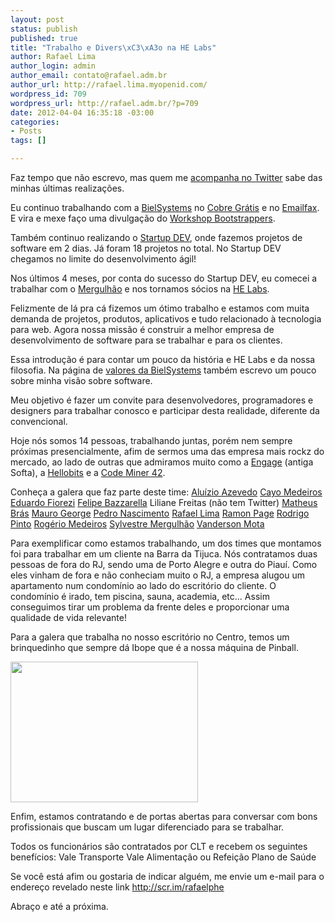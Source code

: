 ```yaml
--- 
layout: post
status: publish
published: true
title: "Trabalho e Divers\xC3\xA3o na HE Labs"
author: Rafael Lima
author_login: admin
author_email: contato@rafael.adm.br
author_url: http://rafael.lima.myopenid.com/
wordpress_id: 709
wordpress_url: http://rafael.adm.br/?p=709
date: 2012-04-04 16:35:18 -03:00
categories: 
- Posts
tags: []

---
```

Faz tempo que não escrevo, mas quem me <a href="http://twitter.com/rafaelp">acompanha no Twitter</a> sabe das minhas últimas realizações.

Eu continuo trabalhando com a <a href="http://bielsystems.com.br">BielSystems</a> no <a href="http://cobregratis.com.br">Cobre Grátis</a> e no <a href="http://emailfax.com.br">Emailfax</a>. E vira e mexe faço uma divulgação do <a href="http://workshop.bootstrappers.com.br">Workshop Bootstrappers</a>.

Também continuo realizando o <a href="http://startupdev.com.br">Startup DEV</a>, onde fazemos projetos de software em 2 dias. Já foram 18 projetos no total. No Startup DEV chegamos no limite do desenvolvimento ágil!

Nos últimos 4 meses, por conta do sucesso do Startup DEV, eu comecei a trabalhar com o <a href="http://twitter.com/smergulhao">Mergulhão</a> e nos tornamos sócios na <a href="http://helabs.com.br">HE Labs</a>.

Felizmente de lá pra cá fizemos um ótimo trabalho e estamos com muita demanda de projetos, produtos, aplicativos e tudo relacionado à tecnologia para web. Agora nossa missão é construir a melhor empresa de desenvolvimento de software para se trabalhar e para os clientes.

Essa introdução é para contar um pouco da história e HE Labs e da nossa filosofia. Na página de <a href="http://bielsystems.com.br/valores">valores da BielSystems</a> também escrevo um pouco sobre minha visão sobre software.

Meu objetivo é fazer um convite para desenvolvedores, programadores e designers para trabalhar conosco e participar desta realidade, diferente da convencional.

Hoje nós somos 14 pessoas, trabalhando juntas, porém nem sempre próximas presencialmente, afim de sermos uma das empresa mais rockz do mercado, ao lado de outras que admiramos muito como a <a href="http://engage.is/">Engage</a> (antiga Softa), a <a href="http://hellobits.com/">Hellobits</a> e a <a href="http://www.codeminer42.com/">Code Miner 42</a>.

Conheça a galera que faz parte deste time:
<a href="http://twitter.com/#!/aluisio_azevedo" target="_blank">Aluízio Azevedo</a>
<a href="http://twitter.com/#!/yogodoshi" target="_blank">Cayo Medeiros</a>
<a href="http://twitter.com/#!/eduardofiorezi" target="_blank">Eduardo Fiorezi</a>
<a href="http://twitter.com/#!/fbazzarella" target="_blank">Felipe Bazzarella</a>
Liliane Freitas (não tem Twitter)
<a href="http://twitter.com/#!/matheusbras_" target="_blank">Matheus Brás</a>
<a href="http://twitter.com/#!/maurogeorge" target="_blank">Mauro George</a>
<a href="http://twitter.com/#!/lunks" target="_blank">Pedro Nascimento</a>
<a href="http://twitter.com/#!/rafaelp" target="_blank">Rafael Lima</a>
<a href="http://twitter.com/#!/ramonpage" target="_blank">Ramon Page</a>
<a href="http://twitter.com/#!/rodrigoospinto" target="_blank">Rodrigo Pinto</a>
<a href="http://twitter.com/#!/argerimsf" target="_blank">Rogério Medeiros</a>
<a href="http://twitter.com/#!/smergulhao" target="_blank">Sylvestre Mergulhão</a>
<a href="http://twitter.com/#!/argentinomota" target="_blank">Vanderson Mota</a>

Para exemplificar como estamos trabalhando, um dos times que montamos foi para trabalhar em um cliente na Barra da Tijuca. Nós contratamos duas pessoas de fora do RJ, sendo uma de Porto Alegre e outra do Piauí. Como eles vinham de fora e não conheciam muito o RJ, a empresa alugou um apartamento num condomínio ao lado do escritório do cliente. O condomínio é irado, tem piscina, sauna, academia, etc... Assim conseguimos tirar um problema da frente deles e proporcionar uma qualidade de vida relevante!

Para a galera que trabalha no nosso escritório no Centro, temos um brinquedinho que sempre dá Ibope que é a nossa máquina de Pinball.

<a href="http://rafael.adm.br/wp-content/uploads/2012/04/pinball.jpg"><img src="http://rafael.adm.br/wp-content/uploads/2012/04/pinball-300x225.jpg" alt="" title="pinball" width="300" height="225" class="aligncenter size-medium wp-image-712" /></a>

Enfim, estamos contratando e de portas abertas para conversar com bons profissionais que buscam um lugar diferenciado para se trabalhar.

Todos os funcionários são contratados por CLT e recebem os seguintes benefícios:
Vale Transporte
Vale Alimentação ou Refeição
Plano de Saúde

Se você está afim ou gostaria de indicar alguém, me envie um e-mail para o endereço revelado neste link <a href="http://scr.im/rafaelphe">http://scr.im/rafaelphe</a>

Abraço e até a próxima.
